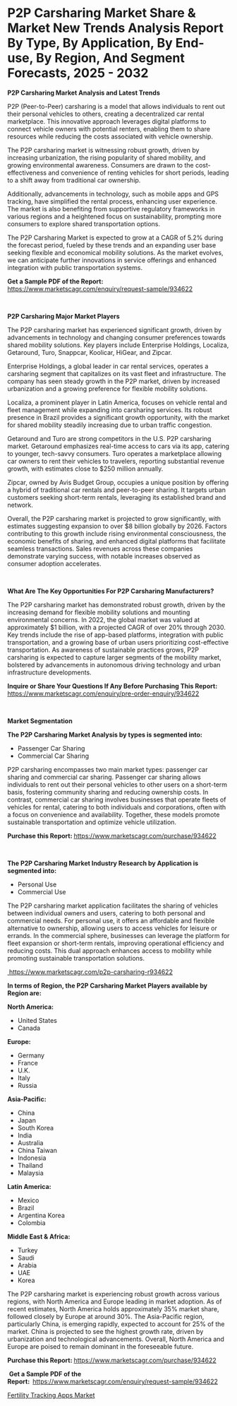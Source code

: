 <p><h1>P2P Carsharing Market Share & Market New Trends Analysis Report By Type, By Application, By End-use, By Region, And Segment Forecasts, 2025 - 2032</h1></p><p><strong>P2P Carsharing Market Analysis and Latest Trends</strong></p>
<p><p>P2P (Peer-to-Peer) carsharing is a model that allows individuals to rent out their personal vehicles to others, creating a decentralized car rental marketplace. This innovative approach leverages digital platforms to connect vehicle owners with potential renters, enabling them to share resources while reducing the costs associated with vehicle ownership. </p><p>The P2P carsharing market is witnessing robust growth, driven by increasing urbanization, the rising popularity of shared mobility, and growing environmental awareness. Consumers are drawn to the cost-effectiveness and convenience of renting vehicles for short periods, leading to a shift away from traditional car ownership. </p><p>Additionally, advancements in technology, such as mobile apps and GPS tracking, have simplified the rental process, enhancing user experience. The market is also benefiting from supportive regulatory frameworks in various regions and a heightened focus on sustainability, prompting more consumers to explore shared transportation options. </p><p>The P2P Carsharing Market is expected to grow at a CAGR of 5.2% during the forecast period, fueled by these trends and an expanding user base seeking flexible and economical mobility solutions. As the market evolves, we can anticipate further innovations in service offerings and enhanced integration with public transportation systems.</p></p>
<p><strong>Get a Sample PDF of the Report:&nbsp;</strong> <a href="https://www.marketscagr.com/enquiry/request-sample/934622?utm_campaign=3018&utm_medium=2&utm_source=Github&utm_content=ia&utm_term=07032025&utm_id=p2p-carsharing">https://www.marketscagr.com/enquiry/request-sample/934622</a></p>
<p>&nbsp;</p>
<p><strong>P2P Carsharing Major Market Players</strong></p>
<p><p>The P2P carsharing market has experienced significant growth, driven by advancements in technology and changing consumer preferences towards shared mobility solutions. Key players include Enterprise Holdings, Localiza, Getaround, Turo, Snappcar, Koolicar, HiGear, and Zipcar.</p><p>Enterprise Holdings, a global leader in car rental services, operates a carsharing segment that capitalizes on its vast fleet and infrastructure. The company has seen steady growth in the P2P market, driven by increased urbanization and a growing preference for flexible mobility solutions.</p><p>Localiza, a prominent player in Latin America, focuses on vehicle rental and fleet management while expanding into carsharing services. Its robust presence in Brazil provides a significant growth opportunity, with the market for shared mobility steadily increasing due to urban traffic congestion.</p><p>Getaround and Turo are strong competitors in the U.S. P2P carsharing market. Getaround emphasizes real-time access to cars via its app, catering to younger, tech-savvy consumers. Turo operates a marketplace allowing car owners to rent their vehicles to travelers, reporting substantial revenue growth, with estimates close to $250 million annually. </p><p>Zipcar, owned by Avis Budget Group, occupies a unique position by offering a hybrid of traditional car rentals and peer-to-peer sharing. It targets urban customers seeking short-term rentals, leveraging its established brand and network.</p><p>Overall, the P2P carsharing market is projected to grow significantly, with estimates suggesting expansion to over $8 billion globally by 2026. Factors contributing to this growth include rising environmental consciousness, the economic benefits of sharing, and enhanced digital platforms that facilitate seamless transactions. Sales revenues across these companies demonstrate varying success, with notable increases observed as consumer adoption accelerates.</p></p>
<p>&nbsp;</p>
<p><strong>What Are The Key Opportunities For P2P Carsharing Manufacturers?</strong></p>
<p><p>The P2P carsharing market has demonstrated robust growth, driven by the increasing demand for flexible mobility solutions and mounting environmental concerns. In 2022, the global market was valued at approximately $1 billion, with a projected CAGR of over 20% through 2030. Key trends include the rise of app-based platforms, integration with public transportation, and a growing base of urban users prioritizing cost-effective transportation. As awareness of sustainable practices grows, P2P carsharing is expected to capture larger segments of the mobility market, bolstered by advancements in autonomous driving technology and urban infrastructure developments.</p></p>
<p><strong>Inquire or Share Your Questions If Any Before Purchasing This Report:</strong> <a href="https://www.marketscagr.com/enquiry/pre-order-enquiry/934622?utm_campaign=3018&utm_medium=2&utm_source=Github&utm_content=ia&utm_term=07032025&utm_id=p2p-carsharing">https://www.marketscagr.com/enquiry/pre-order-enquiry/934622</a></p>
<p>&nbsp;</p>
<p><strong>Market Segmentation</strong></p>
<p><strong>The P2P Carsharing Market Analysis by types is segmented into:</strong></p>
<p><ul><li>Passenger Car Sharing</li><li>Commercial Car Sharing</li></ul></p>
<p><p>P2P carsharing encompasses two main market types: passenger car sharing and commercial car sharing. Passenger car sharing allows individuals to rent out their personal vehicles to other users on a short-term basis, fostering community sharing and reducing ownership costs. In contrast, commercial car sharing involves businesses that operate fleets of vehicles for rental, catering to both individuals and corporations, often with a focus on convenience and availability. Together, these models promote sustainable transportation and optimize vehicle utilization.</p></p>
<p><strong>Purchase this Report:&nbsp;</strong><a href="https://www.marketscagr.com/purchase/934622?utm_campaign=3018&utm_medium=2&utm_source=Github&utm_content=ia&utm_term=07032025&utm_id=p2p-carsharing">https://www.marketscagr.com/purchase/934622</a></p>
<p>&nbsp;</p>
<p><strong>The P2P Carsharing Market Industry Research by Application is segmented into:</strong></p>
<p><ul><li>Personal Use</li><li>Commercial Use</li></ul></p>
<p><p>The P2P carsharing market application facilitates the sharing of vehicles between individual owners and users, catering to both personal and commercial needs. For personal use, it offers an affordable and flexible alternative to ownership, allowing users to access vehicles for leisure or errands. In the commercial sphere, businesses can leverage the platform for fleet expansion or short-term rentals, improving operational efficiency and reducing costs. This dual approach enhances access to mobility while promoting sustainable transportation solutions.</p></p>
<p><a href="https://www.marketscagr.com/p2p-carsharing-r934622?utm_campaign=3018&utm_medium=2&utm_source=Github&utm_content=ia&utm_term=07032025&utm_id=p2p-carsharing">&nbsp;https://www.marketscagr.com/p2p-carsharing-r934622</a></p>
<p><strong>In terms of Region, the P2P Carsharing Market Players available by Region are:</strong></p>
<p>
    <p> <strong> North America: </strong>
        <ul>
            <li>United States</li>
            <li>Canada</li>
        </ul>
        </p> 
    <p> <strong> Europe: </strong>
        <ul>
            <li>Germany</li>
            <li>France</li>
            <li>U.K.</li>
            <li>Italy</li>
            <li>Russia</li>
        </ul>
        </p> 
    <p> <strong> Asia-Pacific: </strong>
        <ul>
            <li>China</li>
            <li>Japan</li>
            <li>South Korea</li>
            <li>India</li>
            <li>Australia</li>
            <li>China Taiwan</li>
            <li>Indonesia</li>
            <li>Thailand</li>
            <li>Malaysia</li>
        </ul>
        </p> 
    <p> <strong> Latin America: </strong>
        <ul>
            <li>Mexico</li>
            <li>Brazil</li>
            <li>Argentina Korea</li>
            <li>Colombia</li>
        </ul>
        </p> 
    <p> <strong> Middle East & Africa: </strong>
        <ul>
            <li>Turkey</li>
            <li>Saudi</li>
            <li>Arabia</li>
            <li>UAE</li>
            <li>Korea</li>
        </ul>
    </p>
    </p>
<p><p>The P2P carsharing market is experiencing robust growth across various regions, with North America and Europe leading in market adoption. As of recent estimates, North America holds approximately 35% market share, followed closely by Europe at around 30%. The Asia-Pacific region, particularly China, is emerging rapidly, expected to account for 25% of the market. China is projected to see the highest growth rate, driven by urbanization and technological advancements. Overall, North America and Europe are poised to remain dominant in the foreseeable future.</p></p>
<p><strong>Purchase this Report: </strong><a href="https://www.marketscagr.com/purchase/934622?utm_campaign=3018&utm_medium=2&utm_source=Github&utm_content=ia&utm_term=07032025&utm_id=p2p-carsharing">https://www.marketscagr.com/purchase/934622</a></p>
<p>&nbsp;<strong>Get a Sample PDF of the Report:&nbsp;&nbsp;</strong><a href="https://www.marketscagr.com/enquiry/request-sample/934622?utm_campaign=3018&utm_medium=2&utm_source=Github&utm_content=ia&utm_term=07032025&utm_id=p2p-carsharing">https://www.marketscagr.com/enquiry/request-sample/934622</a></p>
<p><strong></strong></p>
<p><p><a href="https://github.com/rianttegang/Market-Research-Report-List-1/blob/main/fertility-tracking-apps-market.md?utm_campaign=3018&utm_medium=2&utm_source=Github&utm_content=ia&utm_term=07032025&utm_id=p2p-carsharing">Fertility Tracking Apps Market</a></p></p>